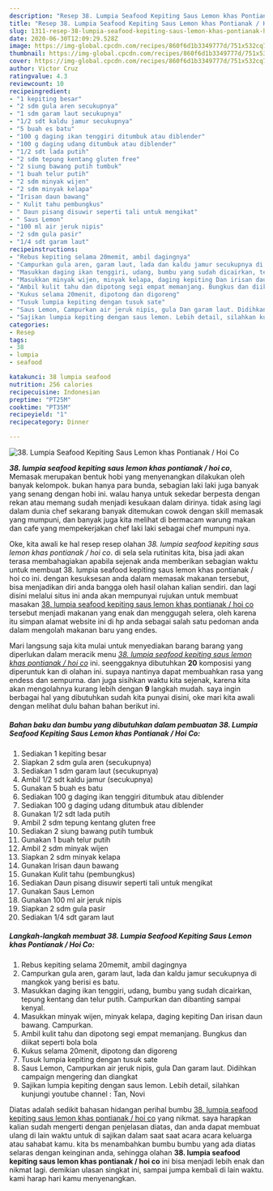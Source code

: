 ```yaml
---
description: "Resep 38. Lumpia Seafood Kepiting Saus Lemon khas Pontianak / Hoi Co Lezat"
title: "Resep 38. Lumpia Seafood Kepiting Saus Lemon khas Pontianak / Hoi Co Lezat"
slug: 1311-resep-38-lumpia-seafood-kepiting-saus-lemon-khas-pontianak-hoi-co-lezat
date: 2020-06-30T12:09:29.528Z
image: https://img-global.cpcdn.com/recipes/860f6d1b3349777d/751x532cq70/38-lumpia-seafood-kepiting-saus-lemon-khas-pontianak-hoi-co-foto-resep-utama.jpg
thumbnail: https://img-global.cpcdn.com/recipes/860f6d1b3349777d/751x532cq70/38-lumpia-seafood-kepiting-saus-lemon-khas-pontianak-hoi-co-foto-resep-utama.jpg
cover: https://img-global.cpcdn.com/recipes/860f6d1b3349777d/751x532cq70/38-lumpia-seafood-kepiting-saus-lemon-khas-pontianak-hoi-co-foto-resep-utama.jpg
author: Victor Cruz
ratingvalue: 4.3
reviewcount: 10
recipeingredient:
- "1 kepiting besar"
- "2 sdm gula aren secukupnya"
- "1 sdm garam laut secukupnya"
- "1/2 sdt kaldu jamur secukupnya"
- "5 buah es batu"
- "100 g daging ikan tenggiri ditumbuk atau diblender"
- "100 g daging udang ditumbuk atau diblender"
- "1/2 sdt lada putih"
- "2 sdm tepung kentang gluten free"
- "2 siung bawang putih tumbuk"
- "1 buah telur putih"
- "2 sdm minyak wijen"
- "2 sdm minyak kelapa"
- "Irisan daun bawang"
- " Kulit tahu pembungkus"
- " Daun pisang disuwir seperti tali untuk mengikat"
- " Saus Lemon"
- "100 ml air jeruk nipis"
- "2 sdm gula pasir"
- "1/4 sdt garam laut"
recipeinstructions:
- "Rebus kepiting selama 20memit, ambil dagingnya"
- "Campurkan gula aren, garam laut, lada dan kaldu jamur secukupnya di mangkok yang berisi es batu."
- "Masukkan daging ikan tenggiri, udang, bumbu yang sudah dicairkan, tepung kentang dan telur putih. Campurkan dan dibanting sampai kenyal."
- "Masukkan minyak wijen, minyak kelapa, daging kepiting Dan irisan daun bawang. Campurkan."
- "Ambil kulit tahu dan dipotong segi empat memanjang. Bungkus dan diikat seperti bola bola"
- "Kukus selama 20menit, dipotong dan digoreng"
- "Tusuk lumpia kepiting dengan tusuk sate"
- "Saus Lemon, Campurkan air jeruk nipis, gula Dan garam laut. Didihkan campaign mengering dan diangkat"
- "Sajikan lumpia kepiting dengan saus lemon. Lebih detail, silahkan kunjungi youtube channel : Tan, Novi"
categories:
- Resep
tags:
- 38
- lumpia
- seafood

katakunci: 38 lumpia seafood 
nutrition: 256 calories
recipecuisine: Indonesian
preptime: "PT25M"
cooktime: "PT35M"
recipeyield: "1"
recipecategory: Dinner

---
```



![38. Lumpia Seafood Kepiting Saus Lemon khas Pontianak / Hoi Co](https://img-global.cpcdn.com/recipes/860f6d1b3349777d/751x532cq70/38-lumpia-seafood-kepiting-saus-lemon-khas-pontianak-hoi-co-foto-resep-utama.jpg)

<b><i>38. lumpia seafood kepiting saus lemon khas pontianak / hoi co</i></b>, Memasak merupakan bentuk hobi yang menyenangkan dilakukan oleh banyak kelompok. bukan hanya para bunda, sebagian laki laki juga banyak yang senang dengan hobi ini. walau hanya untuk sekedar berpesta dengan rekan atau memang sudah menjadi kesukaan dalam dirinya. tidak asing lagi dalam dunia chef sekarang banyak ditemukan cowok dengan skill memasak yang mumpuni, dan banyak juga kita melihat di bermacam warung makan dan cafe yang mempekerjakan chef laki laki sebagai chef mumpuni nya.

Oke, kita awali ke hal resep resep olahan <i>38. lumpia seafood kepiting saus lemon khas pontianak / hoi co</i>. di sela sela rutinitas kita, bisa jadi akan terasa membahagiakan apabila sejenak anda memberikan sebagian waktu untuk membuat 38. lumpia seafood kepiting saus lemon khas pontianak / hoi co ini. dengan kesuksesan anda dalam memasak makanan tersebut, bisa menjadikan diri anda bangga oleh hasil olahan kalian sendiri. dan lagi disini melalui situs ini anda akan mempunyai rujukan untuk membuat masakan <u>38. lumpia seafood kepiting saus lemon khas pontianak / hoi co</u> tersebut menjadi makanan yang enak dan menggugah selera, oleh karena itu simpan alamat website ini di hp anda sebagai salah satu pedoman anda dalam mengolah makanan baru yang endes.




Mari langsung saja kita mulai untuk menyediakan barang barang yang diperlukan dalam meracik menu <u><i>38. lumpia seafood kepiting saus lemon khas pontianak / hoi co</i></u> ini. seenggaknya dibutuhkan <b>20</b> komposisi yang diperuntuk kan di olahan ini. supaya nantinya dapat membuahkan rasa yang endess dan sempurna. dan juga sisihkan waktu kita sejenak, karena kita akan mengolahnya kurang lebih dengan <b>9</b> langkah mudah. saya ingin berbagai hal yang dibutuhkan sudah kita punyai disini, oke mari kita awali dengan melihat dulu bahan bahan berikut ini.

<!--inarticleads1-->

##### Bahan baku dan bumbu yang dibutuhkan dalam pembuatan 38. Lumpia Seafood Kepiting Saus Lemon khas Pontianak / Hoi Co:

1. Sediakan 1 kepiting besar
1. Siapkan 2 sdm gula aren (secukupnya)
1. Sediakan 1 sdm garam laut (secukupnya)
1. Ambil 1/2 sdt kaldu jamur (secukupnya)
1. Gunakan 5 buah es batu
1. Sediakan 100 g daging ikan tenggiri ditumbuk atau diblender
1. Sediakan 100 g daging udang ditumbuk atau diblender
1. Gunakan 1/2 sdt lada putih
1. Ambil 2 sdm tepung kentang gluten free
1. Sediakan 2 siung bawang putih tumbuk
1. Gunakan 1 buah telur putih
1. Ambil 2 sdm minyak wijen
1. Siapkan 2 sdm minyak kelapa
1. Gunakan Irisan daun bawang
1. Gunakan  Kulit tahu (pembungkus)
1. Sediakan  Daun pisang disuwir seperti tali untuk mengikat
1. Gunakan  Saus Lemon
1. Gunakan 100 ml air jeruk nipis
1. Siapkan 2 sdm gula pasir
1. Sediakan 1/4 sdt garam laut




<!--inarticleads2-->

##### Langkah-langkah membuat 38. Lumpia Seafood Kepiting Saus Lemon khas Pontianak / Hoi Co:

1. Rebus kepiting selama 20memit, ambil dagingnya
1. Campurkan gula aren, garam laut, lada dan kaldu jamur secukupnya di mangkok yang berisi es batu.
1. Masukkan daging ikan tenggiri, udang, bumbu yang sudah dicairkan, tepung kentang dan telur putih. Campurkan dan dibanting sampai kenyal.
1. Masukkan minyak wijen, minyak kelapa, daging kepiting Dan irisan daun bawang. Campurkan.
1. Ambil kulit tahu dan dipotong segi empat memanjang. Bungkus dan diikat seperti bola bola
1. Kukus selama 20menit, dipotong dan digoreng
1. Tusuk lumpia kepiting dengan tusuk sate
1. Saus Lemon, Campurkan air jeruk nipis, gula Dan garam laut. Didihkan campaign mengering dan diangkat
1. Sajikan lumpia kepiting dengan saus lemon. Lebih detail, silahkan kunjungi youtube channel : Tan, Novi




Diatas adalah sedikit bahasan hidangan perihal bumbu <u>38. lumpia seafood kepiting saus lemon khas pontianak / hoi co</u> yang nikmat. saya harapkan kalian sudah mengerti dengan penjelasan diatas, dan anda dapat membuat ulang di lain waktu untuk di sajikan dalam saat saat acara acara keluarga atau sahabat kamu. kita bs menambahkan bumbu bumbu yang ada diatas selaras dengan keinginan anda, sehingga olahan <b>38. lumpia seafood kepiting saus lemon khas pontianak / hoi co</b> ini bisa menjadi lebih enak dan nikmat lagi. demikian ulasan singkat ini, sampai jumpa kembali di lain waktu. kami harap hari kamu menyenangkan.
